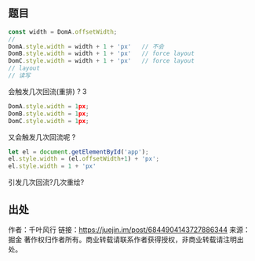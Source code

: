 ## 题目

```js
const width = DomA.offsetWidth;
// 
DomA.style.width = width + 1 + 'px'   // 不会
DomB.style.width = width + 1 + 'px'   // force layout
DomC.style.width = width + 1 + 'px'   // force layout
// layout
// 读写
```
会触发几次回流(重排) ?
3

```js
DomA.style.width = 1px;
DomB.style.width = 1px;
DomC.style.width = 1px;
```

又会触发几次回流呢 ?

```js
let el = document.getElementById('app');
el.style.width = (el.offsetWidth+1) + 'px';
el.style.width = 1 + 'px'
```
引发几次回流?几次重绘?

## 出处
作者：千叶风行
链接：https://juejin.im/post/6844904143727886344
来源：掘金
著作权归作者所有。商业转载请联系作者获得授权，非商业转载请注明出处。
